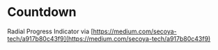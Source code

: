 # Countdown

Radial Progress Indicator via [https://medium.com/secoya-tech/a917b80c43f9](https://medium.com/secoya-tech/a917b80c43f9)
